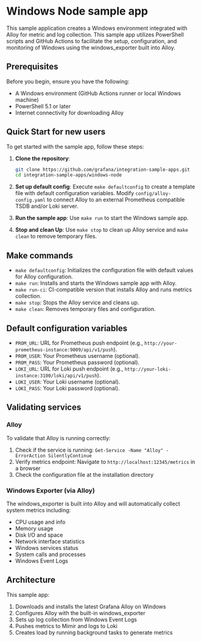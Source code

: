 # Windows Node sample app

This sample application creates a Windows environment integrated with Alloy for metric and log collection. This sample app utilizes PowerShell scripts and GitHub Actions to facilitate the setup, configuration, and monitoring of Windows using the windows_exporter built into Alloy.

## Prerequisites

Before you begin, ensure you have the following:

- A Windows environment (GitHub Actions runner or local Windows machine)
- PowerShell 5.1 or later
- Internet connectivity for downloading Alloy

## Quick Start for new users

To get started with the sample app, follow these steps:

1. **Clone the repository**: 
   ```sh
   git clone https://github.com/grafana/integration-sample-apps.git
   cd integration-sample-apps/windows-node
   ```

2. **Set up default config**: 
   Execute `make defaultconfig` to create a template file with default configuration variables. Modify `config/alloy-config.yaml` to connect Alloy to an external Prometheus compatible TSDB and/or Loki server.

3. **Run the sample app**: 
   Use `make run` to start the Windows sample app.

4. **Stop and clean Up**: 
   Use `make stop` to clean up Alloy service and `make clean` to remove temporary files.

## Make commands

- `make defaultconfig`: Initializes the configuration file with default values for Alloy configuration.
- `make run`: Installs and starts the Windows sample app with Alloy.
- `make run-ci`: CI-compatible version that installs Alloy and runs metrics collection.
- `make stop`: Stops the Alloy service and cleans up.
- `make clean`: Removes temporary files and configuration.

## Default configuration variables

- `PROM_URL`: URL for Prometheus push endpoint (e.g., `http://your-prometheus-instance:9009/api/v1/push`).
- `PROM_USER`: Your Prometheus username (optional).
- `PROM_PASS`: Your Prometheus password (optional).
- `LOKI_URL`: URL for Loki push endpoint (e.g., `http://your-loki-instance:3100/loki/api/v1/push`).
- `LOKI_USER`: Your Loki username (optional).
- `LOKI_PASS`: Your Loki password (optional).

## Validating services

### Alloy
To validate that Alloy is running correctly:
1. Check if the service is running: `Get-Service -Name "Alloy" -ErrorAction SilentlyContinue`
2. Verify metrics endpoint: Navigate to `http://localhost:12345/metrics` in a browser
3. Check the configuration file at the installation directory

### Windows Exporter (via Alloy)
The windows_exporter is built into Alloy and will automatically collect system metrics including:
- CPU usage and info
- Memory usage
- Disk I/O and space
- Network interface statistics
- Windows services status
- System calls and processes
- Windows Event Logs

## Architecture

This sample app:
1. Downloads and installs the latest Grafana Alloy on Windows
2. Configures Alloy with the built-in windows_exporter
3. Sets up log collection from Windows Event Logs
4. Pushes metrics to Mimir and logs to Loki
5. Creates load by running background tasks to generate metrics 